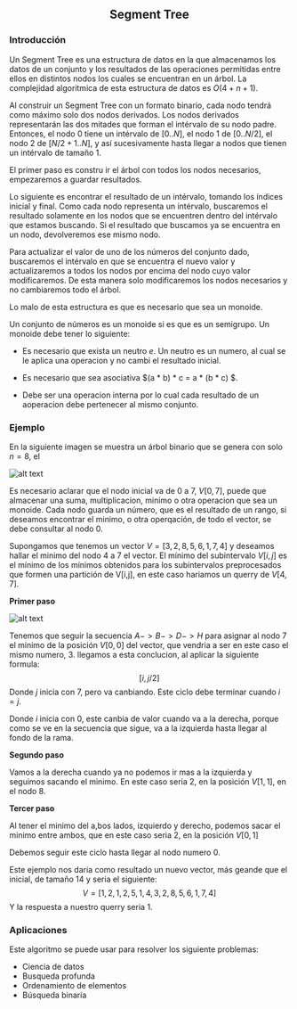 <div align="center">
  
  ## Segment Tree
 
</div>

### Introducción
Un Segment Tree es una estructura de datos en la que almacenamos los datos de un conjunto y los resultados de las operaciones permitidas entre ellos en distintos nodos 
los cuales se encuentran en un árbol. La complejidad algoritmica de esta estructura de datos es $O(4+n+1)$.

  Al construir un Segment Tree con un formato binario, cada nodo tendrá como máximo solo dos nodos derivados. Los nodos derivados representarán las dos mitades que 
  forman el intérvalo de su nodo padre. Entonces, el nodo 0 tiene un intérvalo de $[0..N]$, el nodo 1 de $[0..N/2]$, el nodo 2 de $[N/2+1..N]$, y así sucesivamente hasta
  llegar a nodos que tienen un intérvalo de tamaño 1.

El primer paso es constru ir el árbol con todos los nodos necesarios, empezaremos a guardar resultados. 

Lo siguiente es encontrar el resultado de un intérvalo, tomando los índices inicial y final. Como cada nodo representa un intérvalo, buscaremos el resultado solamente en
los nodos que se encuentren dentro del intérvalo que estamos buscando. Si el resultado que buscamos ya se encuentra en un nodo, devolveremos ese mismo nodo. 

Para actualizar el valor de uno de los números del conjunto dado, buscaremos el intérvalo en que se encuentra el nuevo valor y actualizaremos a todos los nodos por 
encima del nodo cuyo valor modificaremos. De esta manera solo modificaremos los nodos necesarios y no cambiaremos todo el árbol.

Lo malo de esta estructura es que es necesario que sea un monoide.

Un conjunto de números es un monoide si es que es un semigrupo. Un monoide debe tener lo siguiente: 

  * Es necesario que exista un neutro $e$. Un neutro es un numero, al cual se le aplica una operacion y no cambi el resultado inicial. 
  
  * Es necesario que sea asociativa $(a * b) * c = a * (b * c) $. 
  
  * Debe ser una operacion interna por lo cual cada resultado de un aoperacion debe pertenecer al mismo conjunto. 

### Ejemplo
En la siguiente imagen se muestra un árbol binario que se genera con solo $n=8$, el   
  
 ![alt text](https://libreim.github.io/assets/images/blog/segment_trees/segment_trees_visualizacion.png)
 
Es necesario aclarar que el nodo inicial va de 0  a 7, $V[0,7]$, puede que almacenar una suma, multiplicacion, minimo o otra operacion que sea un monoide. Cada nodo guarda un número, que es el resultado de un rango, si deseamos encontrar el minimo, o otra operqación, de todo el vector, se debe consultar al nodo $0$. 

Supongamos que tenemos un vector $V=[3,2,8,5,6,1,7,4]$ y deseamos hallar el minimo del nodo 4 a 7 el vector. El mínimo del subintervalo $V[i,j]$ es el mínimo de los mínimos obtenidos para los subintervalos preprocesados que formen una partición de V[i,j], en este caso hariamos un querry de $V[4,7]$.  

**Primer paso**

![alt text](http://www.oscarblancarteblog.com/wp-content/uploads/2014/08/arbolvslineal.png)

Tenemos que seguir la secuencia $A -> B-> D -> H$ para asignar al nodo 7 el minimo de la posición $V[0,0]$ del vector, que vendria a ser en este caso el mismo numero, 3. 
llegamos a esta conclucion, al aplicar la siguiente formula:
$$[i,j/2]$$
Donde $j$ inicia con $7$, pero va canbiando. Este ciclo debe terminar cuando $i=j$.

Donde $i$ inicia con $0$, este canbia de valor cuando va a la derecha, porque como se ve en la secuencia que sigue, va a la izquierda hasta llegar al fondo de la rama.

**Segundo paso**

Vamos a la derecha cuando ya no podemos ir mas a la izquierda y seguimos sacando el minimo. En este caso seria $2$, en la posición $V[1,1]$, en el nodo 8. 

**Tercer paso**

Al tener el minimo del a,bos lados, izquierdo y derecho, podemos sacar el minimo entre ambos, que en este caso seria $2$, en la posición $V[0,1]$

Debemos seguir este ciclo hasta llegar al nodo numero $0$. 

Este ejemplo nos daria como resultado un nuevo vector, más geande que el inicial, de tamaño 14 y seria el siguiente:
$$V=[1,2,1,2,5,1,4,3,2,8,5,6,1,7,4]$$
Y la respuesta a nuestro querry seria $1$.

 ### Aplicaciones 
 Este algoritmo se puede usar para resolver los siguiente problemas: 
 
 * Ciencia de datos
 * Busqueda profunda
 * Ordenamiento de elementos
 * Búsqueda binaria
 

</div>
